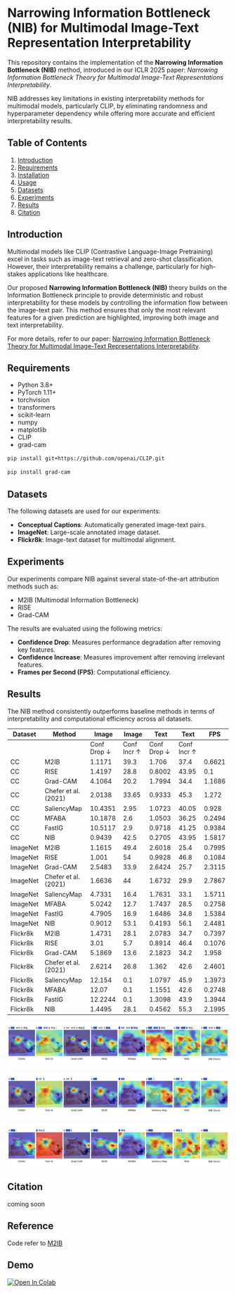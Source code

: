 
# Narrowing Information Bottleneck (NIB) for Multimodal Image-Text Representation Interpretability

This repository contains the implementation of the **Narrowing Information Bottleneck (NIB)** method, introduced in our ICLR 2025 paper: *Narrowing Information Bottleneck Theory for Multimodal Image-Text Representations Interpretability*.

NIB addresses key limitations in existing interpretability methods for multimodal models, particularly CLIP, by eliminating randomness and hyperparameter dependency while offering more accurate and efficient interpretability results.

## Table of Contents
1. [Introduction](#introduction)
2. [Requirements](#requirements)
3. [Installation](#installation)
4. [Usage](#usage)
5. [Datasets](#datasets)
6. [Experiments](#experiments)
7. [Results](#results)
8. [Citation](#citation)

## Introduction

Multimodal models like CLIP (Contrastive Language-Image Pretraining) excel in tasks such as image-text retrieval and zero-shot classification. However, their interpretability remains a challenge, particularly for high-stakes applications like healthcare.

Our proposed **Narrowing Information Bottleneck (NIB)** theory builds on the Information Bottleneck principle to provide deterministic and robust interpretability for these models by controlling the information flow between the image-text pair. This method ensures that only the most relevant features for a given prediction are highlighted, improving both image and text interpretability.

For more details, refer to our paper: [Narrowing Information Bottleneck Theory for Multimodal Image-Text Representations Interpretability](#).

## Requirements

- Python 3.8+
- PyTorch 1.11+
- torchvision
- transformers
- scikit-learn
- numpy
- matplotlib
- CLIP
- grad-cam
```bash
pip install git+https://github.com/openai/CLIP.git
```

```bash
pip install grad-cam
```


## Datasets

The following datasets are used for our experiments:

- **Conceptual Captions**: Automatically generated image-text pairs.
- **ImageNet**: Large-scale annotated image dataset.
- **Flickr8k**: Image-text dataset for multimodal alignment.


## Experiments

Our experiments compare NIB against several state-of-the-art attribution methods such as:

- M2IB (Multimodal Information Bottleneck)
- RISE
- Grad-CAM

The results are evaluated using the following metrics:
- **Confidence Drop**: Measures performance degradation after removing key features.
- **Confidence Increase**: Measures improvement after removing irrelevant features.
- **Frames per Second (FPS)**: Computational efficiency.

## Results

The NIB method consistently outperforms baseline methods in terms of interpretability and computational efficiency across all datasets. 

|  Dataset  |    Method           	| Image                  	| Image                	| Text                   	| Text                 	|  FPS    |
|----------	|----------------------	|------------------------	|----------------------	|------------------------	|----------------------	|--------	|
|         	|                     	| Conf Drop $\downarrow$ 	| Conf Incr $\uparrow$ 	| Conf Drop $\downarrow$ 	| Conf Incr $\uparrow$ 	|     	  |
| CC       	| M2IB                 	| 1.1171                 	| 39.3                 	| 1.706                  	| 37.4                 	| 0.6621 	|
| CC       	| RISE                 	| 1.4197                 	| 28.8                 	| 0.8002                 	| 43.95                	| 0.1    	|
| CC       	| Grad-CAM             	| 4.1064                 	| 20.2                 	| 1.7994                 	| 34.4                 	| 1.1686 	|
| CC       	| Chefer et al. (2021) 	| 2.0138                 	| 33.65                	| 0.9333                 	| 45.3                 	| 1.272  	|
| CC       	| SaliencyMap          	| 10.4351                	| 2.95                 	| 1.0723                 	| 40.05                	| 0.928  	|
| CC       	| MFABA                	| 10.1878                	| 2.6                  	| 1.0503                 	| 36.25                	| 0.2494 	|
| CC       	| FastIG               	| 10.5117                	| 2.9                  	| 0.9718                 	| 41.25                	| 0.9384 	|
| CC       	| NIB                  	| 0.9439                 	| 42.5                 	| 0.2705                 	| 43.95                	| 1.5817 	|
| ImageNet 	| M2IB                 	| 1.1615                 	| 49.4                 	| 2.6018                 	| 25.4                 	| 0.7995 	|
| ImageNet 	| RISE                 	| 1.001                  	| 54                   	| 0.9928                 	| 46.8                 	| 0.1084 	|
| ImageNet 	| Grad-CAM             	| 2.5483                 	| 33.9                 	| 2.6424                 	| 25.7                 	| 2.3115 	|
| ImageNet 	| Chefer et al. (2021) 	| 1.6636                 	| 44                   	| 1.6732                 	| 29.9                 	| 2.7867 	|
| ImageNet 	| SaliencyMap          	| 4.7331                 	| 16.4                 	| 1.7631                 	| 33.1                 	| 1.5711 	|
| ImageNet 	| MFABA                	| 5.0242                 	| 12.7                 	| 1.7437                 	| 28.5                 	| 0.2758 	|
| ImageNet 	| FastIG               	| 4.7905                 	| 16.9                 	| 1.6486                 	| 34.8                 	| 1.5384 	|
| ImageNet 	| NIB                  	| 0.9012                 	| 53.1                 	| 0.4193                 	| 56.1                 	| 2.4481 	|
| Flickr8k 	| M2IB                 	| 1.4731                 	| 28.1                 	| 2.0783                 	| 34.7                 	| 0.7397 	|
| Flickr8k 	| RISE                 	| 3.01                   	| 5.7                  	| 0.8914                 	| 46.4                 	| 0.1076 	|
| Flickr8k 	| Grad-CAM             	| 5.1869                 	| 13.6                 	| 2.1823                 	| 34.2                 	| 1.958  	|
| Flickr8k 	| Chefer et al. (2021) 	| 2.6214                 	| 26.8                 	| 1.362                  	| 42.6                 	| 2.4601 	|
| Flickr8k 	| SaliencyMap          	| 12.154                 	| 0.1                  	| 1.0797                 	| 45.9                 	| 1.3973 	|
| Flickr8k 	| MFABA                	| 12.07                  	| 0.1                  	| 1.1551                 	| 42.6                 	| 0.2748 	|
| Flickr8k 	| FastIG               	| 12.2244                	| 0.1                  	| 1.3098                 	| 43.9                 	| 1.3944 	|
| Flickr8k 	| NIB                  	| 1.4495                 	| 28.1                 	| 0.4562                 	| 55.3                 	| 2.1995 	|

![attribution result](results/a_cat_and_a_dog.png)

![attribution result](results/a_cat.png)

![attribution result](results/a_dog.png)

## Citation
coming soon

## Reference

Code refer to [M2IB](https://github.com/YingWANGG/M2IB)

## Demo
[![Open In Colab](https://colab.research.google.com/assets/colab-badge.svg)](https://colab.research.google.com/github/LMBTough/NIB/blob/main/colab/demo.ipynb)

<!-- If you find this code useful for your research, please cite:

```

``` -->
